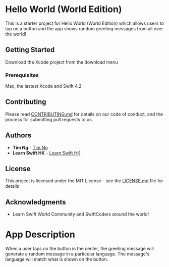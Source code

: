 # Hello World (World Edition)

This is a starter project for Hello World (World Edition) which allows users to tap on a button and the app shows random greeting messages from all over the world!

## Getting Started

Download the Xcode project from the download menu

### Prerequisites

Mac, the lastest Xcode and Swift 4.2


## Contributing

Please read [CONTRIBUTING.md](https://gist.github.com/PurpleBooth/b24679402957c63ec426) for details on our code of conduct, and the process for submitting pull requests to us.

## Authors

* **Tim Ng** - [Tim Ng](https://github.com/ncytimothy)
* **Learn Swift HK** - [Learn Swift HK](https://learnswifthk.com)

## License

This project is licensed under the MIT License - see the [LICENSE.md](LICENSE.md) file for details

## Acknowledgments

* Learn Swift World Community and SwiftCoders around the world!


# App Description
When a user taps on the button in the center, the greeting message will generate a random message in a particular language.
The message's language will match what is shown on the button.
